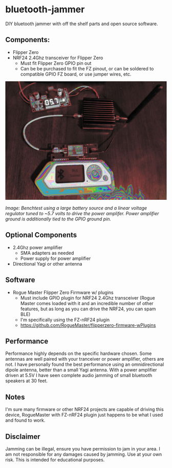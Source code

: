 # bluetooth-jammer
DIY bluetooth jammer with off the shelf parts and open source software.

## Components: 
- Flipper Zero 
- NRF24 2.4Ghz transceiver for Flipper Zero
    - Must fit Flipper Zero GPIO pin out
    - Can be be purchased to fit the FZ pinout, or can be soldered to compatible GPIO FZ board, or use jumper wires, etc. 

![Jammer Bench Test](images/jammer_bench_test_glitch_edit.jpg)

*Image: Benchtest using a large battery source and a linear voltage regulator tuned to ~5.7 volts to drive the power amplifer. Power amplifier ground is additionally tied to the GPIO ground pin.*

## Optional Components
- 2.4Ghz power amplifier 
    - SMA adapters as needed 
    - Power supply for power amplifier
- Directional Yagi or other antenna

## Software
- Rogue Master Flipper Zero Firmware w/ plugins
    - Must include GPIO plugin for NRF24 2.4Ghz transceiver (Rogue Master comes loaded with it and an incredible number of other features, but as long as you can drive the NRF24, you can spam BLE)
    - I'm specifically using the FZ-nRF24 plugin
    - https://github.com/RogueMaster/flipperzero-firmware-wPlugins

## Performance
Performance highly depends on the specific hardware chosen. Some antennas are well paired with your tranceiver or power amplifier, others are not. I have personally found the best performance using an omnidirectional dipole antenna, better than a small Yagi antenna. With a power amplifier driven at 5.5V I have seen complete audio jamming of small bluetooth speakers at 30 feet. 

## Notes
I'm sure many firmware or other NRF24 projects are capable of driving this device, RogueMaster with FZ-nRF24 plugin just happens to be what I used and found to work.

## Disclaimer
Jamming can be illegal, ensure you have permission to jam in your area. I am not responsible for any damages caused by jamming. Use at your own risk. This is intended for educational purposes.